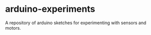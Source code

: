 # arduino-experiments

A repository of arduino sketches for experimenting with sensors and motors. 
